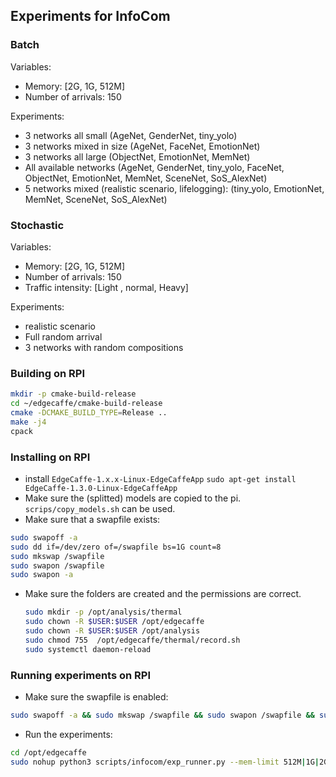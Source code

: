 ## Experiments for InfoCom

### Batch

Variables:
* Memory: [2G, 1G, 512M]
* Number of arrivals: 150


Experiments: 
* 3 networks all small (AgeNet, GenderNet, tiny_yolo)
* 3 networks mixed in size (AgeNet, FaceNet, EmotionNet)
* 3 networks all large (ObjectNet, EmotionNet, MemNet)
* All available networks (AgeNet, GenderNet, tiny_yolo, FaceNet, ObjectNet, EmotionNet, MemNet, SceneNet, SoS_AlexNet)
* 5 networks mixed (realistic scenario, lifelogging): (tiny_yolo, EmotionNet, MemNet, SceneNet, SoS_AlexNet)

### Stochastic
Variables:
* Memory: [2G, 1G, 512M]
* Number of arrivals: 150
* Traffic intensity: [Light , normal, Heavy]

Experiments:
* realistic scenario
* Full random arrival
* 3 networks with random compositions


### Building on RPI
```bash
mkdir -p cmake-build-release
cd ~/edgecaffe/cmake-build-release
cmake -DCMAKE_BUILD_TYPE=Release ..
make -j4
cpack
```

### Installing on RPI

* install `EdgeCaffe-1.x.x-Linux-EdgeCaffeApp`
    `sudo apt-get install EdgeCaffe-1.3.0-Linux-EdgeCaffeApp`
* Make sure the (splitted) models are copied to the pi. `scrips/copy_models.sh` can be used.
* Make sure that a swapfile exists:
```bash
sudo swapoff -a
sudo dd if=/dev/zero of=/swapfile bs=1G count=8
sudo mkswap /swapfile
sudo swapon /swapfile
sudo swapon -a
```
* Make sure the folders are created and the permissions are correct.
    ```bash
    sudo mkdir -p /opt/analysis/thermal
    sudo chown -R $USER:$USER /opt/edgecaffe
  sudo chown -R $USER:$USER /opt/analysis
  sudo chmod 755  /opt/edgecaffe/thermal/record.sh
  sudo systemctl daemon-reload 
    ```
 ### Running experiments on RPI
 * Make sure the swapfile is enabled:
 ```bash
sudo swapoff -a && sudo mkswap /swapfile && sudo swapon /swapfile && sudo swapon -a
 ```

* Run the experiments: 
```bash
cd /opt/edgecaffe 
sudo nohup python3 scripts/infocom/exp_runner.py --mem-limit 512M|1G|2G --logging true &
```